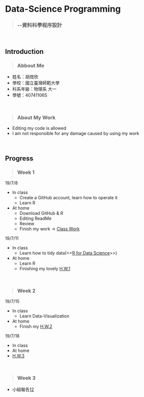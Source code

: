 # Data-Science Programming
> ### --資料科學程序設計
<br>

## Introduction
> ### Abbout Me
* 姓名：胡煜欣
* 學校：國立臺灣師範大學
* 科系年級：物理系 大一
* 學號：40741106S
<br>

> ### About My Work
* Editing my code is allowed
* I am not responsible for any damage caused by using my work
<br>

## Progress
> ### Week 1
 19/7/8
 * In class
   * Create a GitHub account, learn how to operate it
   * Learn R
 * At home
   * Download GitHub & R
   * Editing ReadMe
   * Review
   * Finish my work -> [Class Work](https://cinnyhu.github.io/Class/Week1/no_title.html)<br>
   
 19/7/11
 * In class
   * Learn how to tidy data(<<[R for Data Science](https://r4ds.had.co.nz/)>>)
 * At home
   * Learn R
   * Finishing my lovely [H.W.1](https://cinnyhu.github.io/Class/Week1/fanzui.html)
<br>

> ### Week 2
 19/7/15
  * In class
    * Learn Data-Visualization
  * At home
    * Finish my [H.W.2](https://cinnyhu.github.io/Class/Week1/HW2.html)<br>
    
19/7/18
  * In class
  * At home
   * [H.W.3](https://cinnyhu.github.io/Class/Week2/HW3.html)
<br>

> ### Week 3
  * 小組報告[1](https://cinnyhu.github.io/Class/Week3/wwww.html)[2](https://cinnyhu.github.io/Class/Week3/www.html)
